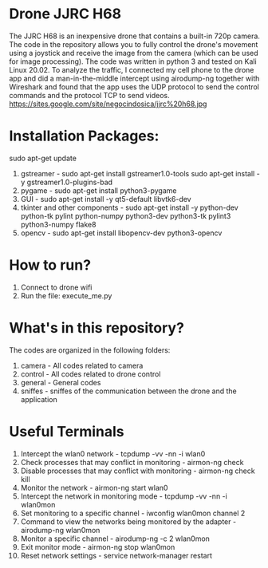 # Drone JJRC H68
The JJRC H68 is an inexpensive drone that contains a built-in 720p camera. The code in the repository allows you to fully control the drone's movement using a joystick and receive the image from the camera (which can be used for image processing). The code was written in python 3 and tested on Kali Linux 20.02. To analyze the traffic, I connected my cell phone to the drone app and did a man-in-the-middle intercept using airodump-ng together with Wireshark and found that the app uses the UDP protocol to send the control commands and the protocol TCP to send videos. https://sites.google.com/site/negocindosica/jjrc%20h68.jpg


# Installation Packages:
sudo apt-get update
1) gstreamer -
sudo apt-get install gstreamer1.0-tools
sudo apt-get install -y gstreamer1.0-plugins-bad
2) pygame -
sudo apt-get install python3-pygame
3) GUI -
sudo apt-get install -y qt5-default libvtk6-dev
4) tkinter and other components -
sudo apt-get install -y python-dev python-tk pylint python-numpy python3-dev python3-tk pylint3 python3-numpy flake8
5) opencv -
sudo apt-get install libopencv-dev python3-opencv


# How to run?
1) Connect to drone wifi
2) Run the file: execute_me.py
# What's in this repository?
The codes are organized in the following folders:
1) camera - All codes related to camera
2) control - All codes related to drone control
3) general - General codes
4) sniffes - sniffes of the communication between the drone and the application
# Useful Terminals
1) Intercept the wlan0 network - tcpdump -vv -nn -i wlan0
2) Check processes that may conflict in monitoring - airmon-ng check
3) Disable processes that may conflict with monitoring - airmon-ng check kill
4) Monitor the network - airmon-ng start wlan0
5) Intercept the network in monitoring mode - tcpdump -vv -nn -i wlan0mon
6) Set monitoring to a specific channel - iwconfig wlan0mon channel 2
7) Command to view the networks being monitored by the adapter - airodump-ng wlan0mon
8) Monitor a specific channel - airodump-ng -c 2 wlan0mon
9) Exit monitor mode - airmon-ng stop wlan0mon
10) Reset network settings - service network-manager restart

